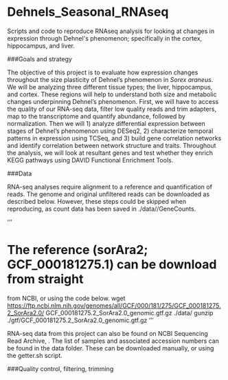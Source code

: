 # Dehnels_Seasonal_RNAseq
Scripts and code to reproduce RNAseq analysis for looking at changes in expression through Dehnel's phenomenon; specifically in the cortex, hippocampus, and liver.

###Goals and strategy

The objective of this project is to evaluate how expression changes 
throughout the size plasticity of Dehnel’s phenomenon in *Sorex araneus*. 
We will be analyzing three different tissue types; the liver, hippocampus, 
and cortex. These regions will help to understand both size and metabolic 
changes underpinning Dehnel’s phenomenon. First, we will have to access 
the quality of our RNA-seq data, filter low quality reads and trim 
adapters, map to the transcriptome and quantify abundance, followed by 
normalization. Then we will 1) analyze differential expression between 
stages of Dehnel’s phenomenon using DESeq2, 2) characterize temporal 
patterns in expression using TCSeq, and 3) build gene correlation networks 
and identify correlation between network structure and traits. Throughout 
the analysis, we will look at resultant genes and test whether they enrich 
KEGG pathways using DAVID Functional Enrichment Tools.

###Data

RNA-seq analyses require alignment to a reference and quantification of 
reads. The genome and original unfiltered reads can be downloaded as 
described below. However, these steps could be skipped when reproducing, 
as count data has been saved in ./data/<tissue>/GeneCounts.

‘’’
# The reference (sorAra2; GCF_000181275.1) can be download from straight 
from NCBI, or using the code below.
wget 
https://ftp.ncbi.nlm.nih.gov/genomes/all/GCF/000/181/275/GCF_000181275.2_SorAra2.0/ 
GCF_000181275.2_SorAra2.0_genomic.gtf.gz ./data/
gunzip ./gtf/GCF_000181275.2_SorAra2.0_genomic.gtf.gz
‘’’

RNA-seq data from this project can also be found on NCBI Sequencing Read 
Archive, <insert project accession>. The list of samples and associated 
accession numbers can be found in the data folder. These can be downloaded 
manually, or using the getter.sh script.

###Quality control, filtering, trimming

